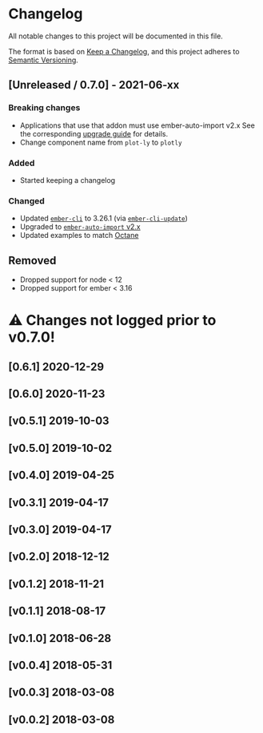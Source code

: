 # Changelog
All notable changes to this project will be documented in this file.

The format is based on [Keep a Changelog](https://keepachangelog.com/en/1.0.0/),
and this project adheres to [Semantic Versioning](https://semver.org/spec/v2.0.0.html).

## [Unreleased / 0.7.0] - 2021-06-xx

### Breaking changes
- Applications that use that addon must use ember-auto-import v2.x
  See the corresponding [upgrade guide](https://github.com/ef4/ember-auto-import/blob/master/docs/upgrade-guide-2.0.md#ember-auto-import-20) for details.
- Change component name from `plot-ly` to `plotly`

### Added
- Started keeping a changelog

### Changed
- Updated [`ember-cli`](https://github.com/ember-cli/ember-cli) to 3.26.1 (via [`ember-cli-update`](https://github.com/ember-cli/ember-cli-update))
- Upgraded to [`ember-auto-import` v2.x](https://github.com/ef4/ember-auto-import/blob/master/docs/upgrade-guide-2.0.md) 
- Updated examples to match [Octane](https://emberjs.com/editions/octane/)

## Removed
- Dropped support for node < 12
- Dropped support for ember < 3.16

# ⚠ **Changes not logged prior to v0.7.0!**

## [0.6.1] 2020-12-29
## [0.6.0] 2020-11-23
## [v0.5.1] 2019-10-03
## [v0.5.0] 2019-10-02
## [v0.4.0] 2019-04-25
## [v0.3.1] 2019-04-17
## [v0.3.0] 2019-04-17
## [v0.2.0] 2018-12-12
## [v0.1.2] 2018-11-21
## [v0.1.1] 2018-08-17
## [v0.1.0] 2018-06-28
## [v0.0.4] 2018-05-31
## [v0.0.3] 2018-03-08
## [v0.0.2] 2018-03-08



